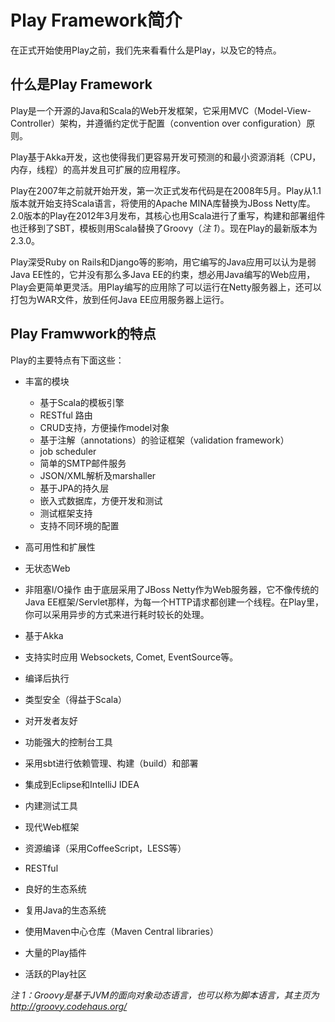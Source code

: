 # Play Framework简介

在正式开始使用Play之前，我们先来看看什么是Play，以及它的特点。

## 什么是Play Framework

Play是一个开源的Java和Scala的Web开发框架，它采用MVC（Model-View-Controller）架构，并遵循约定优于配置（convention over configuration）原则。

Play基于Akka开发，这也使得我们更容易开发可预测的和最小资源消耗（CPU，内存，线程）的高并发且可扩展的应用程序。

Play在2007年之前就开始开发，第一次正式发布代码是在2008年5月。Play从1.1版本就开始支持Scala语言，将使用的Apache MINA库替换为JBoss Netty库。2.0版本的Play在2012年3月发布，其核心也用Scala进行了重写，构建和部署组件也迁移到了SBT，模板则用Scala替换了Groovy（*注 1*）。现在Play的最新版本为2.3.0。

Play深受Ruby on Rails和Django等的影响，用它编写的Java应用可以认为是弱Java EE性的，它并没有那么多Java EE的约束，想必用Java编写的Web应用，Play会更简单更灵活。用Play编写的应用除了可以运行在Netty服务器上，还可以打包为WAR文件，放到任何Java EE应用服务器上运行。

## Play Framwwork的特点

Play的主要特点有下面这些：

- 丰富的模块
  - 基于Scala的模板引擎
  - RESTful 路由
  - CRUD支持，方便操作model对象
  - 基于注解（annotations）的验证框架（validation framework）
  - job scheduler
  - 简单的SMTP邮件服务
  - JSON/XML解析及marshaller
  - 基于JPA的持久层
  - 嵌入式数据库，方便开发和测试
  - 测试框架支持
  - 支持不同环境的配置


- 高可用性和扩展性
 - 无状态Web
 - 非阻塞I/O操作
  由于底层采用了JBoss Netty作为Web服务器，它不像传统的Java EE框架/Servlet那样，为每一个HTTP请求都创建一个线程。在Play里，你可以采用异步的方式来进行耗时较长的处理。
 - 基于Akka
 - 支持实时应用
  Websockets, Comet, EventSource等。
 - 编译后执行
 - 类型安全（得益于Scala）


- 对开发者友好
 - 功能强大的控制台工具
 - 采用sbt进行依赖管理、构建（build）和部署
 - 集成到Eclipse和IntelliJ IDEA
 - 内建测试工具


- 现代Web框架
 - 资源编译（采用CoffeeScript，LESS等）
 - RESTful


- 良好的生态系统
 - 复用Java的生态系统
 - 使用Maven中心仓库（Maven Central libraries）
 - 大量的Play插件
 - 活跃的Play社区

*注 1：Groovy是基于JVM的面向对象动态语言，也可以称为脚本语言，其主页为<http://groovy.codehaus.org/>*  
